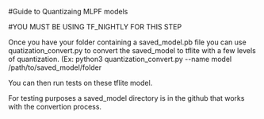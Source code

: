 #Guide to Quantizaing MLPF models

#YOU MUST BE USING TF_NIGHTLY FOR THIS STEP

Once you have your folder containing a saved_model.pb file you can use quatization_convert.py to convert the saved_model to tflite with a few levels of quantization.
(Ex: python3 quantization_convert.py --name model /path/to/saved_model/folder

You can then run tests on these tflite model.

For testing purposes a saved_model directory is in the github that works with the convertion process.
